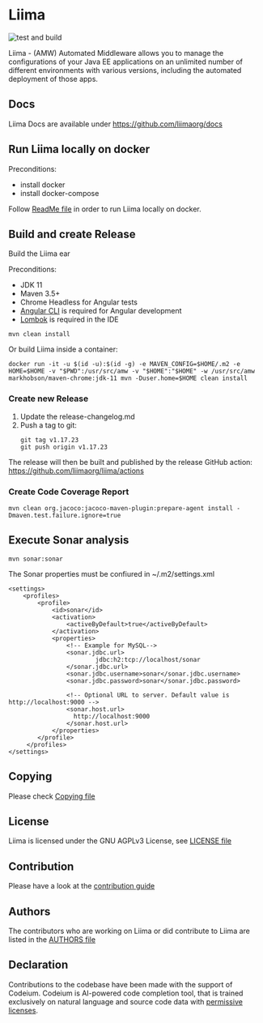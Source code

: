 # Liima
![test and build](https://github.com/liimaorg/liima/workflows/test%20and%20build/badge.svg)

Liima - (AMW) Automated Middleware allows you to manage the configurations of
your Java EE applications on an unlimited number of different environments
with various versions, including the automated deployment of those apps.

## Docs

Liima Docs are available under https://github.com/liimaorg/docs

## Run Liima locally on docker

Preconditions:
- install docker 
- install docker-compose

Follow [ReadMe file](./AMW_docker/README.md) in order to run Liima locally on docker.

## Build and create Release 
Build the Liima ear

Preconditions:
- JDK 11
- Maven 3.5+
- Chrome Headless for Angular tests
- [Angular CLI](https://cli.angular.io/) is required for Angular development
- [Lombok](https://projectlombok.org/) is required in the IDE

```
mvn clean install
```

Or build Liima inside a container:

```
docker run -it -u $(id -u):$(id -g) -e MAVEN_CONFIG=$HOME/.m2 -e HOME=$HOME -v "$PWD":/usr/src/amw -v "$HOME":"$HOME" -w /usr/src/amw markhobson/maven-chrome:jdk-11 mvn -Duser.home=$HOME clean install
```

### Create new Release

1. Update the release-changelog.md
1. Push a tag to git:
    ```
    git tag v1.17.23
    git push origin v1.17.23
    ```
The release will then be built and published by the release GitHub action: https://github.com/liimaorg/liima/actions

### Create Code Coverage Report
```
mvn clean org.jacoco:jacoco-maven-plugin:prepare-agent install -Dmaven.test.failure.ignore=true
```

Execute Sonar analysis
----------------------

```
mvn sonar:sonar
```
The Sonar properties must be confiured in ~/.m2/settings.xml
```
<settings>
    <profiles>
        <profile>
            <id>sonar</id>
            <activation>
                <activeByDefault>true</activeByDefault>
            </activation>
            <properties>
                <!-- Example for MySQL-->
                <sonar.jdbc.url>
                        jdbc:h2:tcp://localhost/sonar
                </sonar.jdbc.url>
                <sonar.jdbc.username>sonar</sonar.jdbc.username>
                <sonar.jdbc.password>sonar</sonar.jdbc.password>

                <!-- Optional URL to server. Default value is http://localhost:9000 -->
                <sonar.host.url>
                  http://localhost:9000
                </sonar.host.url>
            </properties>
        </profile>
     </profiles>
</settings>
```

## Copying

Please check [Copying file](COPYING)

## License

Liima is licensed under the GNU AGPLv3 License, see [LICENSE file](LICENSE)

## Contribution

Please have a look at the [contribution guide](CONTRIBUTING.md)

## Authors

The contributors who are working on Liima or did contribute to Liima are listed in the [AUTHORS file](AUTHORS)

## Declaration

Contributions to the codebase have been made with the support of Codeium. Codeium is AI-powered code completion tool, that is trained exclusively on natural language and source code data with [permissive licenses](https://codeium.com/blog/copilot-trains-on-gpl-codeium-does-not ). 



